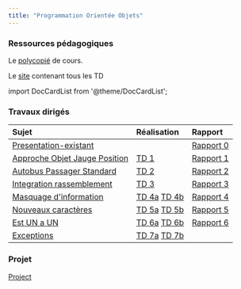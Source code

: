 ```yaml
---
title: "Programmation Orientée Objets"
---
```


### Ressources pédagogiques

Le
[polycopié](https://georgy.vvv.enseirb-matmeca.fr/PG202-203/poo-info-2021.pdf)
de cours.

Le [site](https://georgy.vvv.enseirb-matmeca.fr/PG202-203/) contenant tous les
TD

import DocCardList from '@theme/DocCardList';

<DocCardList />

### Travaux dirigés

| Sujet                           | Réalisation     | Rapport     |
|:--------------------------------|:----------------|:------------|
| [Presentation-existant]         |                 | [Rapport 0] |
| [Approche Objet Jauge Position] | [TD 1]          | [Rapport 1] |
| [Autobus Passager Standard]     | [TD 2]          | [Rapport 2] |
| [Integration rassemblement]     | [TD 3]          | [Rapport 3] |
| [Masquage d'information]        | [TD 4a] [TD 4b] | [Rapport 4] |
| [Nouveaux caractères]           | [TD 5a] [TD 5b] | [Rapport 5] |
| [Est UN a UN]                   | [TD 6a] [TD 6b] | [Rapport 6] |
| [Exceptions]                    | [TD 7a] [TD 7b] |             |

### Projet

[Project](./img/POOprojet.zip)

[Presentation-existant]: https://georgy.vvv.enseirb-matmeca.fr/PG202-203/0-presentation-existant/

[Approche Objet Jauge Position]:https://georgy.vvv.enseirb-matmeca.fr/PG202-203/1-approcheObjet-Jauge-Position/

[Autobus Passager Standard]:https://georgy.vvv.enseirb-matmeca.fr/PG202-203/2-Autobus-PassagerStandard/

[Integration rassemblement]:https://georgy.vvv.enseirb-matmeca.fr/PG202-203/3-integration-rassemblement/

[Masquage d'information]:https://georgy.vvv.enseirb-matmeca.fr/PG202-203/4-masquage-dInformation/

[Nouveaux caractères]:https://georgy.vvv.enseirb-matmeca.fr/PG202-203/5-nouveaux-caracteres/

[Est UN a UN]:https://georgy.vvv.enseirb-matmeca.fr/PG202-203/6-estUn-aUn/

[Exceptions]:https://georgy.vvv.enseirb-matmeca.fr/PG202-203/7-exceptions/

[Rapport 0]:./img/0.pdf

[Rapport 1]:./img/1.pdf

[Rapport 2]:./img/2.pdf

[Rapport 3]:./img/3.pdf

[Rapport 4]:./img/4.pdf

[Rapport 5]:./img/5.pdf

[Rapport 6]:./img/6.pdf


[TD 1]: ./img/POOtd1.zip

[TD 2]: ./img/POOtd2.zip

[TD 3]: ./img/POOtd3.zip

[TD 4a]: ./img/POOtd4a.zip

[TD 4b]: ./img/POOtd4b.zip

[TD 5a]: ./img/POOtd5a.zip

[TD 5b]: ./img/POOtd5b.zip

[TD 6a]: ./img/POOtd6a.zip

[TD 6b]: ./img/POOtd6b.zip

[TD 7a]: ./img/POOtd7a.zip

[TD 7b]: ./img/POOtd7b.zip

